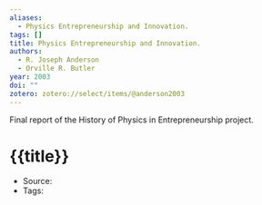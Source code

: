 ```yaml
---
aliases:
  - Physics Entrepreneurship and Innovation.
tags: []
title: Physics Entrepreneurship and Innovation.
authors:
  - R. Joseph Anderson
  - Orville R. Butler
year: 2003
doi: ""
zotero: zotero://select/items/@anderson2003
---
```

<!-- START_ABSTRACT -->
Final report of the History of Physics in Entrepreneurship project.
<!-- END_ABSTRACT -->

<!-- START_TEMPLATE -->
# {{title}}

- Source:
- Tags: 
<!-- END_TEMPLATE -->